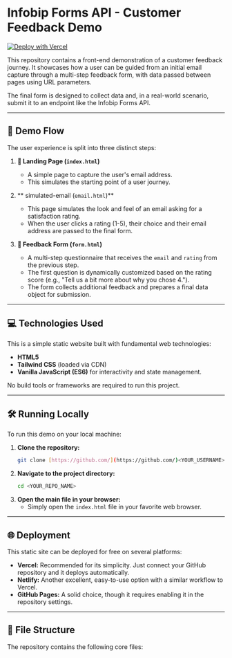 # Infobip Forms API - Customer Feedback Demo

[![Deploy with Vercel](https://vercel.com/button)](https://vercel.com/new/clone?repository-url=https%3A%2F%2Fgithub.com%2F<YOUR_USERNAME>%2F<YOUR_REPO_NAME>)

This repository contains a front-end demonstration of a customer feedback journey. It showcases how a user can be guided from an initial email capture through a multi-step feedback form, with data passed between pages using URL parameters.

The final form is designed to collect data and, in a real-world scenario, submit it to an endpoint like the Infobip Forms API.

---

## 🚀 Demo Flow

The user experience is split into three distinct steps:

1.  **📧 Landing Page (`index.html`)**
    * A simple page to capture the user's email address.
    * This simulates the starting point of a user journey.

2.  ** simulated-email (`email.html`)**
    * This page simulates the look and feel of an email asking for a satisfaction rating.
    * When the user clicks a rating (1-5), their choice and their email address are passed to the final form.

3.  **📝 Feedback Form (`form.html`)**
    * A multi-step questionnaire that receives the `email` and `rating` from the previous step.
    * The first question is dynamically customized based on the rating score (e.g., "Tell us a bit more about why you chose 4.").
    * The form collects additional feedback and prepares a final data object for submission.

---

## 💻 Technologies Used

This is a simple static website built with fundamental web technologies:

* **HTML5**
* **Tailwind CSS** (loaded via CDN)
* **Vanilla JavaScript (ES6)** for interactivity and state management.

No build tools or frameworks are required to run this project.

---

## 🛠️ Running Locally

To run this demo on your local machine:

1.  **Clone the repository:**
    ```bash
    git clone [https://github.com/](https://github.com/)<YOUR_USERNAME>/<YOUR_REPO_NAME>.git
    ```
2.  **Navigate to the project directory:**
    ```bash
    cd <YOUR_REPO_NAME>
    ```
3.  **Open the main file in your browser:**
    * Simply open the `index.html` file in your favorite web browser.

---

## 🌐 Deployment

This static site can be deployed for free on several platforms:

* **Vercel:** Recommended for its simplicity. Just connect your GitHub repository and it deploys automatically.
* **Netlify:** Another excellent, easy-to-use option with a similar workflow to Vercel.
* **GitHub Pages:** A solid choice, though it requires enabling it in the repository settings.

---

## 📂 File Structure

The repository contains the following core files:
